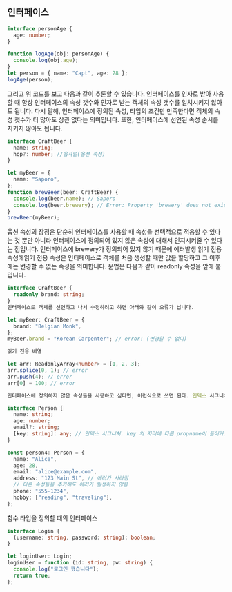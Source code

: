 ## 인터페이스

```typescript
interface personAge {
  age: number;
}

function logAge(obj: personAge) {
  console.log(obj.age);
}
let person = { name: "Capt", age: 28 };
logAge(person);
```

그리고 위 코드를 보고 다음과 같이 추론할 수 있습니다.
인터페이스를 인자로 받아 사용할 때 항상 인터페이스의 속성 갯수와 인자로 받는 객체의 속성 갯수를 일치시키지 않아도 됩니다.
다시 말해, 인터페이스에 정의된 속성, 타입의 조건만 만족한다면 객체의 속성 갯수가 더 많아도 상관 없다는 의미입니다.
또한, 인터페이스에 선언된 속성 순서를 지키지 않아도 됩니다.

```typescript
interface CraftBeer {
  name: string;
  hop?: number; //옵셔널(옵션 속성)
}

let myBeer = {
  name: "Saporo",
};
function brewBeer(beer: CraftBeer) {
  console.log(beer.name); // Saporo
  console.log(beer.brewery); // Error: Property 'brewery' does not exist on type 'Beer'
}
brewBeer(myBeer);
```

옵션 속성의 장점은 단순히 인터페이스를 사용할 때 속성을 선택적으로 적용할 수 있다는 것 뿐만 아니라
인터페이스에 정의되어 있지 않은 속성에 대해서 인지시켜줄 수 있다는 점입니다.
인터페이스에 brewery가 정의되어 있지 않기 때문에 에러발생
읽기 전용 속성에읽기 전용 속성은 인터페이스로 객체를 처음 생성할 때만 값을 할당하고 그 이후에는 변경할 수 없는 속성을 의미합니다. 문법은 다음과 같이 readonly 속성을 앞에 붙입니다.

```typescript
interface CraftBeer {
  readonly brand: string;
}
인터페이스로 객체를 선언하고 나서 수정하려고 하면 아래와 같이 오류가 납니다.

let myBeer: CraftBeer = {
  brand: "Belgian Monk",
};
myBeer.brand = "Korean Carpenter"; // error! (변경할 수 없다)

읽기 전용 배열

let arr: ReadonlyArray<number> = [1, 2, 3];
arr.splice(0, 1); // error
arr.push(4); // error
arr[0] = 100; // error

인터페이스에 정의하지 않은 속성들을 사용하고 싶다면, 이런식으로 쓰면 된다. 인덱스 시그니처를 사용

interface Person {
  name: string;
  age: number;
  email?: string;
  [key: string]: any; // 인덱스 시그니처. key 의 자리에 다른 propname이 들어가도된다.
}

const person4: Person = {
  name: "Alice",
  age: 28,
  email: "alice@example.com",
  address: "123 Main St", // 에러가 사라짐
  // 다른 속성들을 추가해도 에러가 발생하지 않음
  phone: "555-1234",
  hobby: ["reading", "traveling"],
};
```

함수 타입을 정의할 때의 인터페이스

```typescript
interface Login {
  (username: string, password: string): boolean;
}

let loginUser: Login;
loginUser = function (id: string, pw: string) {
  console.log("로그인 했습니다");
  return true;
};
```
